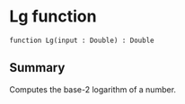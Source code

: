 # Lg function

`function Lg(input : Double) : Double`

## Summary
Computes the base-2 logarithm of a number.
